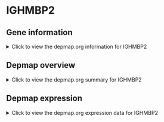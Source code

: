 <h1>IGHMBP2</h1>

<h2>Gene information</h2>
<details>
  <summary>Click to view the depmap.org information for IGHMBP2</summary>
  <iframe src="https://depmap.org/portal/gene/IGHMBP2?tab=about" style="border:none;width:100%;height:800px"></iframe>
</details>

<h2>Depmap overview</h2>
<details>
  <summary>Click to view the depmap.org summary for IGHMBP2</summary>
  <iframe src="https://depmap.org/portal/gene/IGHMBP2?tab=overview" style="border:none;width:100%;height:800px"></iframe>
</details>

<h2>Depmap expression</h2>
<details>
  <summary>Click to view the depmap.org expression data for IGHMBP2</summary>
  <iframe src="https://depmap.org/portal/gene/IGHMBP2?tab=characterization" style="border:none;width:100%;height:800px"></iframe>
</details>


<!--
<h2>Reactome Pathway diagram</h2>
<details>
  <summary>Click to view Reactome pathway for IGHMBP2</summary>
  PNAME
</details>
-->


